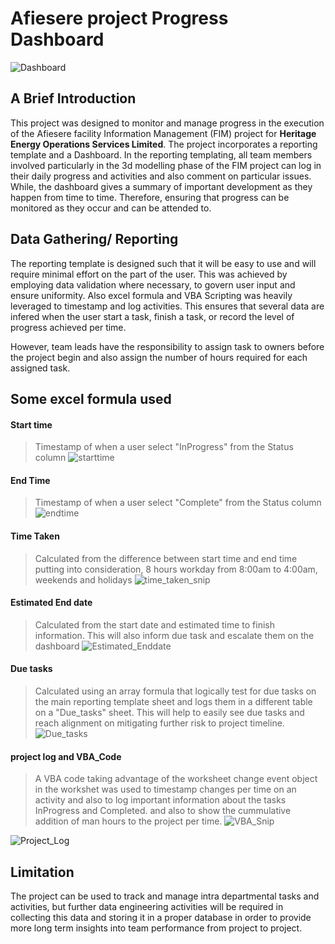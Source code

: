# Afiesere project Progress Dashboard
![Dashboard](https://github.com/Jola-Olatunji/Afiesere_Project_progress_Dashboard/tree/master/blobs/Capture.png)
## A Brief Introduction
This project was designed to monitor and manage progress in the execution of the Afiesere 
facility Information Management (FIM) project for **Heritage Energy Operations Services Limited**. 
The project incorporates a reporting template and a Dashboard. In the reporting templating, 
all team members involved particularly in the 3d modelling phase of the FIM project can log in their daily progress and activities and also comment on particular issues. While, the dashboard gives a summary of important development as they happen from time to time. Therefore, ensuring that progress can be monitored as they occur and can be attended to.

## Data Gathering/ Reporting
The reporting template is designed such that it will be easy to use and will require minimal effort on the part of the user. This was achieved by employing data validation where necessary, to govern user input and ensure uniformity. Also excel formula and VBA Scripting was heavily leveraged to timestamp and log activities. This ensures that several data are infered when the user start a task, finish a task, or record the level of progress achieved per time.

However, team leads have the responsibility to assign task to owners before the project begin and also assign the number of hours required for each assigned task.

## Some excel formula used 

#### Start time
> Timestamp of when a user select "InProgress" from the Status column
![starttime](https://github.com/Jola-Olatunji/Afiesere_Project_progress_Dashboard/tree/master/blobs/start_date_snip.png)


#### End Time
> Timestamp of when a user select "Complete" from the Status column
![endtime](https://github.com/Jola-Olatunji/Afiesere_Project_progress_Dashboard/tree/master/blobs/enddate_snip.png)


#### Time Taken
> Calculated from the difference between start time and end time putting into consideration, 8 hours workday from 8:00am to 4:00am, weekends and holidays
![time_taken_snip](https://github.com/Jola-Olatunji/Afiesere_Project_progress_Dashboard/tree/master/blobs/time_taken_snip.png)


#### Estimated End date
> Calculated from the start date and estimated time to finish information. This will also inform due task and escalate them on the dashboard
![Estimated_Enddate](https://github.com/Jola-Olatunji/Afiesere_Project_progress_Dashboard/tree/master/blobs/Estimated_Enddate.png)



#### Due tasks
> Calculated using an array formula that logically test for due tasks on the main reporting template sheet and logs them in a different table on a "Due_tasks" sheet. This will help to easily see due tasks and reach alignment on mitigating further risk to project timeline. 
![Due_tasks](https://github.com/Jola-Olatunji/Afiesere_Project_progress_Dashboard/tree/master/blobs/Due_tasks.png)


#### project log and VBA_Code
> A VBA code taking advantage of the worksheet change event object in the workshet was used to timestamp changes per time on an activity and also to log important information about the tasks InProgress and Completed. and also to show the cummulative addition of man hours to the project per time.
![VBA_Snip](https://github.com/Jola-Olatunji/Afiesere_Project_progress_Dashboard/tree/master/blobs/VBA_Snip.png)

![Project_Log](https://github.com/Jola-Olatunji/Afiesere_Project_progress_Dashboard/tree/master/blobs/Project_Log.png)


## Limitation
The project can be used to track  and manage intra departmental tasks and activities, but further data engineering activities will be required in collecting this data and storing it in a proper database in order to provide more long term insights into team performance from project to project.
